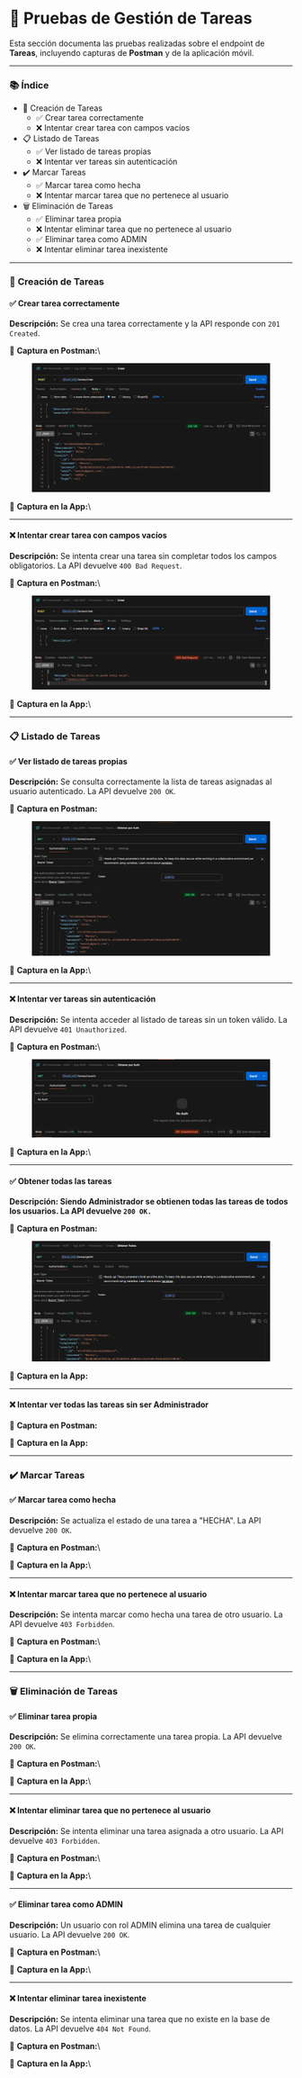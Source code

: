 # 📝 Pruebas de Gestión de Tareas

Esta sección documenta las pruebas realizadas sobre el endpoint de **Tareas**, incluyendo capturas de **Postman** y de la aplicación móvil.

***

### 📚 **Índice**

* 📝 Creación de Tareas
  * ✅ Crear tarea correctamente
  * ❌ Intentar crear tarea con campos vacíos
* 📋 Listado de Tareas
  * ✅ Ver listado de tareas propias
  * ❌ Intentar ver tareas sin autenticación
* ✔️ Marcar Tareas
  * ✅ Marcar tarea como hecha
  * ❌ Intentar marcar tarea que no pertenece al usuario
* 🗑 Eliminación de Tareas
  * ✅ Eliminar tarea propia
  * ❌ Intentar eliminar tarea que no pertenece al usuario
  * ✅ Eliminar tarea como ADMIN
  * ❌ Intentar eliminar tarea inexistente

***

### 📝 **Creación de Tareas**

#### ✅ **Crear tarea correctamente**

**Descripción:** Se crea una tarea correctamente y la API responde con `201 Created`.

📸 **Captura en Postman:**\


<figure><img src=".gitbook/assets/imagen_2025-03-02_033149030.png" alt=""><figcaption></figcaption></figure>

📱 **Captura en la App:**\


***

#### ❌ **Intentar crear tarea con campos vacíos**

**Descripción:** Se intenta crear una tarea sin completar todos los campos obligatorios. La API devuelve `400 Bad Request`.

📸 **Captura en Postman:**\


<figure><img src=".gitbook/assets/image.png" alt=""><figcaption></figcaption></figure>

📱 **Captura en la App:**\


***

### 📋 **Listado de Tareas**

#### ✅ **Ver listado de tareas propias**

**Descripción:** Se consulta correctamente la lista de tareas asignadas al usuario autenticado. La API devuelve `200 OK`.

📸 **Captura en Postman:**

<figure><img src=".gitbook/assets/image (1).png" alt=""><figcaption></figcaption></figure>

📱 **Captura en la App:**\


***

#### ❌ **Intentar ver tareas sin autenticación**

**Descripción:** Se intenta acceder al listado de tareas sin un token válido. La API devuelve `401 Unauthorized`.

📸 **Captura en Postman:**\


<figure><img src=".gitbook/assets/image (2).png" alt=""><figcaption></figcaption></figure>

📱 **Captura en la App:**\


***

#### ✅ Obtener todas las tareas

**Descripción: Siendo Administrador se obtienen todas las tareas de todos los usuarios. La API devuelve `200 OK.`**

📸 **Captura en Postman:**

<figure><img src=".gitbook/assets/image (3).png" alt=""><figcaption></figcaption></figure>

📱 **Captura en la App:**



***

#### ❌ Intentar ver todas las tareas sin ser Administrador



📸 **Captura en Postman:**



📱 **Captura en la App:**



***

### ✔️ **Marcar Tareas**

#### ✅ **Marcar tarea como hecha**

**Descripción:** Se actualiza el estado de una tarea a "HECHA". La API devuelve `200 OK`.

📸 **Captura en Postman:**\


📱 **Captura en la App:**\


***

#### ❌ **Intentar marcar tarea que no pertenece al usuario**

**Descripción:** Se intenta marcar como hecha una tarea de otro usuario. La API devuelve `403 Forbidden`.

📸 **Captura en Postman:**\


📱 **Captura en la App:**\


***

### 🗑 **Eliminación de Tareas**

#### ✅ **Eliminar tarea propia**

**Descripción:** Se elimina correctamente una tarea propia. La API devuelve `200 OK`.

📸 **Captura en Postman:**\


📱 **Captura en la App:**\


***

#### ❌ **Intentar eliminar tarea que no pertenece al usuario**

**Descripción:** Se intenta eliminar una tarea asignada a otro usuario. La API devuelve `403 Forbidden`.

📸 **Captura en Postman:**\


📱 **Captura en la App:**\


***

#### ✅ **Eliminar tarea como ADMIN**

**Descripción:** Un usuario con rol ADMIN elimina una tarea de cualquier usuario. La API devuelve `200 OK`.

📸 **Captura en Postman:**\


📱 **Captura en la App:**\


***

#### ❌ **Intentar eliminar tarea inexistente**

**Descripción:** Se intenta eliminar una tarea que no existe en la base de datos. La API devuelve `404 Not Found`.

📸 **Captura en Postman:**\


📱 **Captura en la App:**\
